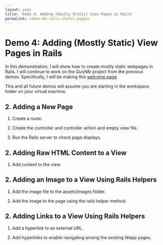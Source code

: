 ```yaml
---
layout: page
title: 'Demo 4: Adding (Mostly Static) View Pages in Rails'
permalink: /demo-04-rails-static-pages/
---
```


# Demo 4: Adding (Mostly Static) View Pages in Rails

In this demonstration, I will show how to create mostly static webpages in Rails. I will continue to work on the _QuizMe_ project from the previous demos. Specifically, I will be making this [welcome page](./welcome-page.png).

This and all future demos will assume you are starting in the workspace folder on your virtual machine.

## 2. Adding a New Page

1. Create a route.

1. Create the controller and controller action and empty view file.

1. Run the Rails server to check page displays.

## 2. Adding Raw HTML Content to a View

1. Add content to the view.

## 2. Adding an Image to a View Using Rails Helpers

1. Add the image file to the assets/images folder.

1. Add the image to the page using the rails helper method.

## 2. Adding Links to a View Using Rails Helpers

1. Add a hyperlink to an external URL.

1. Add hyperlinks to enable navigating among the existing _Wapp_ pages.
